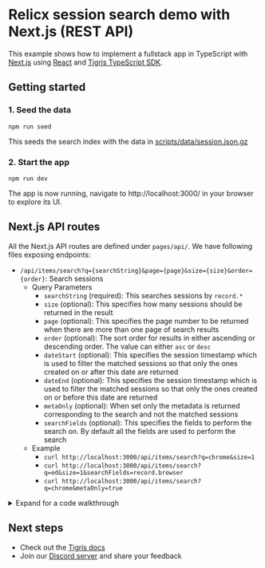 # Relicx session search demo with Next.js (REST API)

This example shows how to implement a fullstack app in TypeScript with
[Next.js](https://nextjs.org/) using [React](https://reactjs.org/) and
[Tigris TypeScript SDK](https://docs.tigrisdata.com/typescript/).

## Getting started

### 1. Seed the data

```shell
npm run seed
```

This seeds the search index with the data in [scripts/data/session.json.gz](scripts/data/session.json.gz)

### 2. Start the app

```shell
npm run dev
```

The app is now running, navigate to http://localhost:3000/ in your browser to explore its UI.

## Next.js API routes

All the Next.js API routes are defined under `pages/api/`. We have following
files exposing endpoints:

- `/api/items/search?q={searchString}&page={page}&size={size}&order={order}`: Search sessions
  - Query Parameters
    - `searchString` (required): This searches sessions by `record.*`
    - `size` (optional): This specifies how many sessions should be returned in
      the result
    - `page` (optional): This specifies the page number to be returned when
      there are more than one page of search results
    - `order` (optional): The sort order for results in either ascending or
      descending order. The value can either `asc` or `desc`
    - `dateStart` (optional): This specifies the session timestamp which is 
      used to filter the matched sessions so that only the ones created on 
      or after this date are returned
    - `dateEnd` (optional): This specifies the session timestamp which is
      used to filter the matched sessions so that only the ones created on
      or before this date are returned
    - `metaOnly` (optional): When set only the metadata is returned 
      corresponding to the search and not the matched sessions
    - `searchFields` (optional): This specifies the fields to perform the 
      search on. By default all the fields are used to perform the search
  - Example
    - `curl http://localhost:3000/api/items/search?q=chrome&size=1`
    - `curl http://localhost:3000/api/items/search?q=ed&size=1&searchFields=record.browser`
    - `curl http://localhost:3000/api/items/search?q=chrome&metaOnly=true`

<details>
<summary>Expand for a code walkthrough</summary>

## 👀 Code walkthrough

### 📂 File structure

```text
├── package.json
├── lib
│   ├── tigris.ts
├── models
│   └── todoItems.ts
└── pages
    ├── index.tsx
    └── api
        └── items
            └── search.ts
```

### 🪢 Search model definition

[models/session.ts](search/models/session.ts) - The app  has a single 
search index `session` that stores the relicx sessions.

### 🌐 Connecting to Tigris

[lib/tigris.ts](lib/tigris.ts) - Centralizes the Tigris client creation.
This is beneficial for serverless environments like Vercel Serverless
Functions, Netlify Functions, and AWS Lambda. It allows reusing the client
across requests.

</details>

## Next steps

- Check out the [Tigris docs](https://docs.tigrisdata.com/)
- Join our [Discord server](http://discord.tigrisdata.com/) and share your
  feedback
